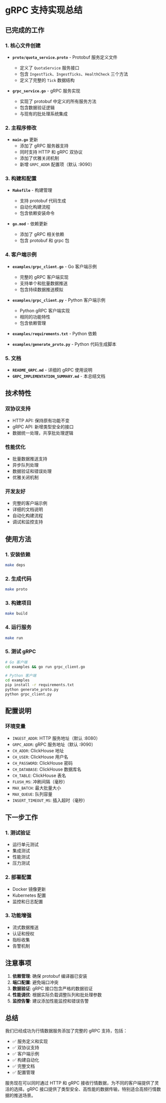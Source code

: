 # gRPC 支持实现总结

## 已完成的工作

### 1. 核心文件创建

- **`proto/quota_service.proto`** - Protobuf 服务定义文件
  - 定义了 `QuotaService` 服务接口
  - 包含 `IngestTick`、`IngestTicks`、`HealthCheck` 三个方法
  - 定义了完整的 `Tick` 数据结构

- **`grpc_service.go`** - gRPC 服务实现
  - 实现了 protobuf 中定义的所有服务方法
  - 包含数据验证逻辑
  - 与现有的批处理系统集成

### 2. 主程序修改

- **`main.go`** 更新
  - 添加了 gRPC 服务器支持
  - 同时支持 HTTP 和 gRPC 双协议
  - 添加了优雅关闭机制
  - 新增 `GRPC_ADDR` 配置项（默认 :9090）

### 3. 构建和配置

- **`Makefile`** - 构建管理
  - 支持 protobuf 代码生成
  - 自动化构建流程
  - 包含依赖安装命令

- **`go.mod`** - 依赖更新
  - 添加了 gRPC 相关依赖
  - 包含 protobuf 和 grpc 包

### 4. 客户端示例

- **`examples/grpc_client.go`** - Go 客户端示例
  - 完整的 gRPC 客户端实现
  - 支持单个和批量数据推送
  - 包含持续数据推送模拟

- **`examples/grpc_client.py`** - Python 客户端示例
  - Python gRPC 客户端实现
  - 相同的功能特性
  - 包含依赖管理

- **`examples/requirements.txt`** - Python 依赖
- **`examples/generate_proto.py`** - Python 代码生成脚本

### 5. 文档

- **`README_GRPC.md`** - 详细的 gRPC 使用说明
- **`GRPC_IMPLEMENTATION_SUMMARY.md`** - 本总结文档

## 技术特性

### 双协议支持
- HTTP API: 保持原有功能不变
- gRPC API: 新增类型安全的接口
- 数据统一处理，共享批处理逻辑

### 性能优化
- 批量数据推送支持
- 异步队列处理
- 数据验证和错误处理
- 优雅关闭机制

### 开发友好
- 完整的客户端示例
- 详细的文档说明
- 自动化构建流程
- 调试和监控支持

## 使用方法

### 1. 安装依赖
```bash
make deps
```

### 2. 生成代码
```bash
make proto
```

### 3. 构建项目
```bash
make build
```

### 4. 运行服务
```bash
make run
```

### 5. 测试 gRPC
```bash
# Go 客户端
cd examples && go run grpc_client.go

# Python 客户端
cd examples
pip install -r requirements.txt
python generate_proto.py
python grpc_client.py
```

## 配置说明

### 环境变量
- `INGEST_ADDR`: HTTP 服务地址（默认 :8080）
- `GRPC_ADDR`: gRPC 服务地址（默认 :9090）
- `CH_ADDR`: ClickHouse 地址
- `CH_USER`: ClickHouse 用户名
- `CH_PASSWORD`: ClickHouse 密码
- `CH_DATABASE`: ClickHouse 数据库名
- `CH_TABLE`: ClickHouse 表名
- `FLUSH_MS`: 冲刷间隔（毫秒）
- `MAX_BATCH`: 最大批量大小
- `MAX_QUEUE`: 队列容量
- `INSERT_TIMEOUT_MS`: 插入超时（毫秒）

## 下一步工作

### 1. 测试验证
- 运行单元测试
- 集成测试
- 性能测试
- 压力测试

### 2. 部署配置
- Docker 镜像更新
- Kubernetes 配置
- 监控和日志配置

### 3. 功能增强
- 流式数据推送
- 认证和授权
- 指标收集
- 告警机制

## 注意事项

1. **依赖管理**: 确保 protobuf 编译器已安装
2. **端口配置**: 避免端口冲突
3. **数据验证**: gRPC 接口包含严格的数据验证
4. **性能调优**: 根据实际负载调整队列和批处理参数
5. **监控告警**: 建议添加性能监控和错误告警

## 总结

我们已经成功为行情数据服务添加了完整的 gRPC 支持，包括：

- ✅ 服务定义和实现
- ✅ 双协议支持
- ✅ 客户端示例
- ✅ 构建自动化
- ✅ 完整文档
- ✅ 配置管理

服务现在可以同时通过 HTTP 和 gRPC 接收行情数据，为不同的客户端提供了灵活的选择。gRPC 接口提供了类型安全、高性能的数据传输，特别适合高频行情数据的推送场景。 